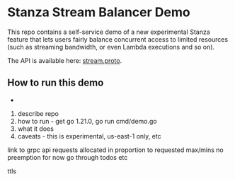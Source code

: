 # Stanza Stream Balancer Demo

This repo contains a self-service demo of a new experimental Stanza feature that lets users fairly balance concurrent access to 
limited resources (such as streaming bandwidth, or even Lambda executions and so on).

The API is available here: [stream.proto](https://github.com/StanzaSystems/apis/blob/main/stanza/hub/v1/stream.proto).


## How to run this demo


*
1) describe repo
2) how to run - get go 1.21.0, go run cmd/demo.go
3) what it does
4) caveats - this is experimental, us-east-1 only, etc

link to grpc api
requests allocated in proportion to requested max/mins
no preemption for now
go through todos etc

ttls